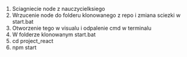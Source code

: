1. Sciagniecie node z nauczycielksiego
2. Wrzucenie node do folderu klonowanego z repo i zmiana sciezki w start.bat
3. Otworzenie tego w visualu i odpalenie cmd w terminalu
4. W folderze klonowanym start.bat
5. cd project_react
6. npm start
